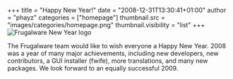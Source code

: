 +++
title = "Happy New Year!"
date = "2008-12-31T13:30:41+01:00"
author = "phayz"
categories = ["homepage"]
thumbnail.src = "images/categories/homepage.png"
thumbnail.visibility = "list"
+++
![Frugalware New Year logo](images/data/logo-newyear.png)  

 The Frugalware team would like to wish everyone a Happy New Year. 2008 was a year of many major achievements, including new developers, new contributors, a GUI installer (fwife), more translations, and many new packages. We look forward to an equally successful 2009.